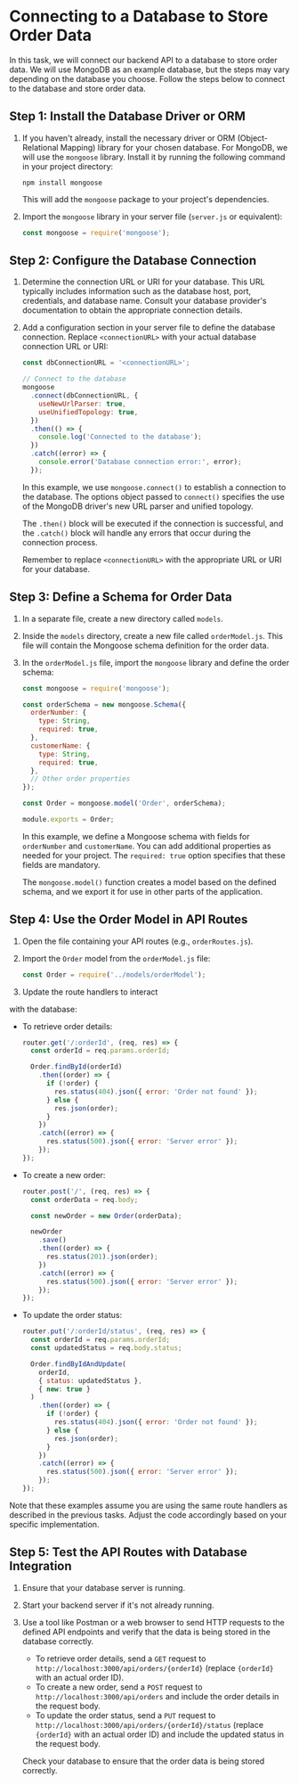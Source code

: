 # Connecting to a Database to Store Order Data

In this task, we will connect our backend API to a database to store order data. We will use MongoDB as an example database, but the steps may vary depending on the database you choose. Follow the steps below to connect to the database and store order data.

## Step 1: Install the Database Driver or ORM

1. If you haven't already, install the necessary driver or ORM (Object-Relational Mapping) library for your chosen database. For MongoDB, we will use the `mongoose` library. Install it by running the following command in your project directory:

   ```shell
   npm install mongoose
   ```

   This will add the `mongoose` package to your project's dependencies.

2. Import the `mongoose` library in your server file (`server.js` or equivalent):

   ```javascript
   const mongoose = require('mongoose');
   ```

## Step 2: Configure the Database Connection

1. Determine the connection URL or URI for your database. This URL typically includes information such as the database host, port, credentials, and database name. Consult your database provider's documentation to obtain the appropriate connection details.

2. Add a configuration section in your server file to define the database connection. Replace `<connectionURL>` with your actual database connection URL or URI:

   ```javascript
   const dbConnectionURL = '<connectionURL>';

   // Connect to the database
   mongoose
     .connect(dbConnectionURL, {
       useNewUrlParser: true,
       useUnifiedTopology: true,
     })
     .then(() => {
       console.log('Connected to the database');
     })
     .catch((error) => {
       console.error('Database connection error:', error);
     });
   ```

   In this example, we use `mongoose.connect()` to establish a connection to the database. The options object passed to `connect()` specifies the use of the MongoDB driver's new URL parser and unified topology.

   The `.then()` block will be executed if the connection is successful, and the `.catch()` block will handle any errors that occur during the connection process.

   Remember to replace `<connectionURL>` with the appropriate URL or URI for your database.

## Step 3: Define a Schema for Order Data

1. In a separate file, create a new directory called `models`.

2. Inside the `models` directory, create a new file called `orderModel.js`. This file will contain the Mongoose schema definition for the order data.

3. In the `orderModel.js` file, import the `mongoose` library and define the order schema:

   ```javascript
   const mongoose = require('mongoose');

   const orderSchema = new mongoose.Schema({
     orderNumber: {
       type: String,
       required: true,
     },
     customerName: {
       type: String,
       required: true,
     },
     // Other order properties
   });

   const Order = mongoose.model('Order', orderSchema);

   module.exports = Order;
   ```

   In this example, we define a Mongoose schema with fields for `orderNumber` and `customerName`. You can add additional properties as needed for your project. The `required: true` option specifies that these fields are mandatory.

   The `mongoose.model()` function creates a model based on the defined schema, and we export it for use in other parts of the application.

## Step 4: Use the Order Model in API Routes

1. Open the file containing your API routes (e.g., `orderRoutes.js`).

2. Import the `Order` model from the `orderModel.js` file:

   ```javascript
   const Order = require('../models/orderModel');
   ```

3. Update the route handlers to interact

 with the database:

   - To retrieve order details:

     ```javascript
     router.get('/:orderId', (req, res) => {
       const orderId = req.params.orderId;

       Order.findById(orderId)
         .then((order) => {
           if (!order) {
             res.status(404).json({ error: 'Order not found' });
           } else {
             res.json(order);
           }
         })
         .catch((error) => {
           res.status(500).json({ error: 'Server error' });
         });
     });
     ```

   - To create a new order:

     ```javascript
     router.post('/', (req, res) => {
       const orderData = req.body;

       const newOrder = new Order(orderData);

       newOrder
         .save()
         .then((order) => {
           res.status(201).json(order);
         })
         .catch((error) => {
           res.status(500).json({ error: 'Server error' });
         });
     });
     ```

   - To update the order status:

     ```javascript
     router.put('/:orderId/status', (req, res) => {
       const orderId = req.params.orderId;
       const updatedStatus = req.body.status;

       Order.findByIdAndUpdate(
         orderId,
         { status: updatedStatus },
         { new: true }
       )
         .then((order) => {
           if (!order) {
             res.status(404).json({ error: 'Order not found' });
           } else {
             res.json(order);
           }
         })
         .catch((error) => {
           res.status(500).json({ error: 'Server error' });
         });
     });
     ```

   Note that these examples assume you are using the same route handlers as described in the previous tasks. Adjust the code accordingly based on your specific implementation.

## Step 5: Test the API Routes with Database Integration

1. Ensure that your database server is running.

2. Start your backend server if it's not already running.

3. Use a tool like Postman or a web browser to send HTTP requests to the defined API endpoints and verify that the data is being stored in the database correctly.

   - To retrieve order details, send a `GET` request to `http://localhost:3000/api/orders/{orderId}` (replace `{orderId}` with an actual order ID).
   - To create a new order, send a `POST` request to `http://localhost:3000/api/orders` and include the order details in the request body.
   - To update the order status, send a `PUT` request to `http://localhost:3000/api/orders/{orderId}/status` (replace `{orderId}` with an actual order ID) and include the updated status in the request body.

   Check your database to ensure that the order data is being stored correctly.

